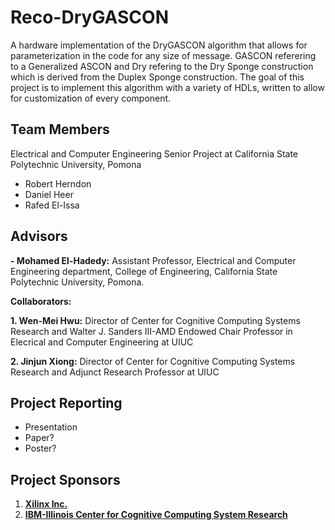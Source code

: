 # Reco-DryGASCON
A hardware implementation of the DryGASCON algorithm that allows for parameterization in the code for any size of message. GASCON referering to a Generalized ASCON and Dry refering to the Dry Sponge construction which is derived from the Duplex Sponge construction. The goal of this project is to implement this algorithm with a variety of HDLs, written to allow for customization of every component.  

## Team Members
Electrical and Computer Engineering Senior Project at California State Polytechnic University, Pomona
- Robert Herndon
- Daniel Heer
- Rafed El-Issa

## Advisors

**- Mohamed El-Hadedy:** Assistant Professor, Electrical and Computer Engineering department, College of Engineering, California State Polytechnic University, Pomona.
 
**Collaborators:**

**1. Wen-Mei Hwu:**  Director of Center for Cognitive Computing Systems Research and Walter J. Sanders III-AMD Endowed Chair Professor in Elecrical and Computer Engineering at UIUC 

**2. Jinjun Xiong:** Director of Center for Cognitive Computing Systems Research and Adjunct Research Professor at UIUC  

## Project Reporting
- Presentation
- Paper?
- Poster?

## Project Sponsors

1. **[Xilinx Inc.](https://www.xilinx.com/)**
2. **[IBM-Illinois Center for Cognitive Computing System Research](https://www.c3sr.com/)**
